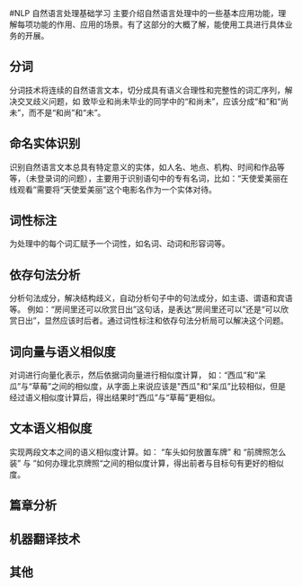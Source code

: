 
#NLP 自然语言处理基础学习
主要介绍自然语言处理中的一些基本应用功能，理解每项功能的作用、应用的场景。有了这部分的大概了解，能使用工具进行具体业务的开展。

## 分词
分词技术将连续的自然语言文本，切分成具有语义合理性和完整性的词汇序列，解决交叉歧义问题，如 致毕业和尚未毕业的同学中的“和尚未”，应该分成“和”和“尚未”，而不是“和尚”和“未”。

## 命名实体识别
识别自然语言文本总具有特定意义的实体，如人名、地点、机构、时间和作品等等，（未登录词的问题），主要用于识别语句中的专有名词，比如：“天使爱美丽在线观看”需要将“天使爱美丽”这个电影名作为一个实体对待。

## 词性标注
为处理中的每个词汇赋予一个词性，如名词、动词和形容词等。

## 依存句法分析
分析句法成分，解决结构歧义，自动分析句子中的句法成分，如主语、谓语和宾语等。 
例如：“房间里还可以欣赏日出”这句话，是表达“房间里还可以”还是“可以欣赏日出”，显然应该时后者。通过词性标注和依存句法分析局可以解决这个问题。


## 词向量与语义相似度 
对词进行向量化表示，然后依据词向量进行相似度计算， 如：“西瓜”和“呆瓜”与“草莓”之间的相似度，从字面上来说应该是"西瓜"和“呆瓜”比较相似，但是经过语义相似度计算后，得出结果时“西瓜”与“草莓”更相似。


## 文本语义相似度
实现两段文本之间的语义相似度计算。如： “车头如何放置车牌” 和 “前牌照怎么装” 与 ”如何办理北京牌照“之间的相似度计算，得出前者与目标句有更好的相似度。



## 篇章分析

## 机器翻译技术

## 其他


